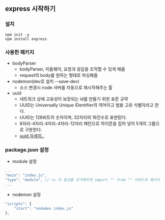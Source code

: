 ## express 시작하기

### 설치
```
npm init -y
npm install express
```

### 사용한 패키지
- bodyParser
    - bodyParser, 미들웨어, 요청과 응답을 조작할 수 있게 해줌
    - request의 body를 원하는 형태로 파싱해줌
- nodemon(dev로 설치 --save-dev)
    - 소스 변경시 node 서버를 자동으로 재시작해주는 툴
- uuid
    - 네트워크 상에 고유성이 보장되는 id를 만들기 위한 표준 규약
    - UUID는 Universally Unique IDentifier의 약어이고 범용 고유 식별자라고 한다.
    - UUID는 128비트의 숫자이며, 32자리의 16진수로 표현된다.
    - 8자리-4자리-4자리-4자리-12자리 패턴으로 하이픈을 집어 넣어 5개의 그룹으로 구분한다.
    - [uuid 자세히..](https://mattmk.tistory.com/31)
### package.json 설정
- module 설정
```js
...
"main": "index.js",
"type": "module", // <= 이 옵션을 추가해주면 import "" from "" 키워드로 패키지 불러오기 가능
...
```
- nodemon 설정
```js
"scripts": {
    "start": "nodemon index.js"
},
```

